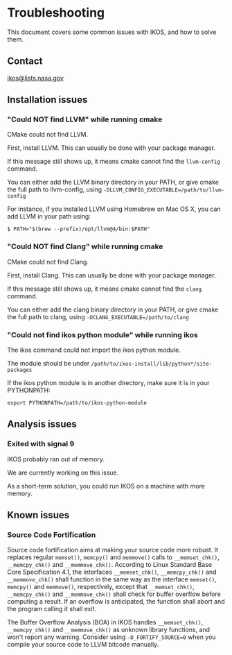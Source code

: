 Troubleshooting
===============

This document covers some common issues with IKOS, and how to solve them.

Contact
-------

ikos@lists.nasa.gov

Installation issues
-------------------

### "Could NOT find LLVM" while running cmake

CMake could not find LLVM.

First, install LLVM. This can usually be done with your package manager.

If this message still shows up, it means cmake cannot find the `llvm-config` command.

You can either add the LLVM binary directory in your PATH, or give cmake the full path to llvm-config, using `-DLLVM_CONFIG_EXECUTABLE=/path/to/llvm-config`

For instance, if you installed LLVM using Homebrew on Mac OS X, you can add LLVM in your path using:

```
$ PATH="$(brew --prefix)/opt/llvm@4/bin:$PATH"
```

### "Could NOT find Clang" while running cmake

CMake could not find Clang.

First, install Clang. This can usually be done with your package manager.

If this message still shows up, it means cmake cannot find the `clang` command.

You can either add the clang binary directory in your PATH, or give cmake the full path to clang, using `-DCLANG_EXECUTABLE=/path/to/clang`

### "Could not find ikos python module" while running ikos

The ikos command could not import the ikos python module.

The module should be under `/path/to/ikos-install/lib/python*/site-packages`

If the ikos python module is in another directory, make sure it is in your PYTHONPATH:

```
export PYTHONPATH=/path/to/ikos-python-module
```

Analysis issues
---------------

### Exited with signal 9

IKOS probably ran out of memory.

We are currently working on this issue.

As a short-term solution, you could run IKOS on a machine with more memory.

Known issues
------------

### Source Code Fortification

Source code fortification aims at making your source code more robust. It replaces regular `memset()`, `memcpy()` and `memmove()` calls to `__memset_chk()`, `__memcpy_chk()` and `__memmove_chk()`. According to Linux Standard Base Core Specification 4.1, the interfaces `__memset_chk()`, `__memcpy_chk()` and `__memmove_chk()` shall function in the same way as the interface `memset()`, `memcpy()` and `memmove()`, respectively, except that `__memset_chk()`, `__memcpy_chk()` and `__memmove_chk()` shall check for buffer overflow before computing a result. If an overflow is anticipated, the function shall abort and the program calling it shall exit.

The Buffer Overflow Analysis (BOA) in IKOS handles `__memset_chk()`, `__memcpy_chk()` and `__memmove_chk()` as unknown library functions, and won't report any warning. Consider using `-D_FORTIFY_SOURCE=0` when you compile your source code to LLVM bitcode manually.
